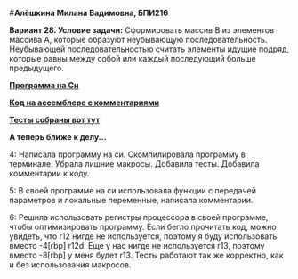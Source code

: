 #__Алёшкина Милана Вадимовна, БПИ216__

__Вариант 28. Условие задачи:__ Сформировать массив B из элементов массива A, которые образуют неубывающую последовательность. Неубывающей последовательностью считать элементы идущие подряд, которые равны между собой или каждый последующий больше предыдущего.

[__Программа на Си__](https://github.com/milashkinaa/CS-Architecture-IHW1/blob/main/program.c) 

[__Код на ассемблере с комментариями__](https://github.com/milashkinaa/CS-Architecture-IHW1/blob/main/program.s)

[__Тесты собраны вот тут__](https://github.com/milashkinaa/CS-Architecture-IHW1/tree/main/tests)

__А теперь ближе к делу...__

4: Написала программу на си. Скомпилировала программу в терминале. Убрала лишние макросы. Добавила тесты. Добавила комментарии к коду. 

5: В своей программе на си использовала функции с передачей параметров и локальные переменные, написала комментарии.

6: Решила использовать регистры процессора в своей программе, чтобы оптимизировать программу.
Если бегло прочитать код, можно увидеть, что r12 нигде не используется, поэтому я буду использовать вместо -4[rbp] r12d. Еще у нас нигде не используется r13, поэтому вместо -8[rbp] у меня будет r13. Тесты работают так же корректно, как и без использования макросов.
